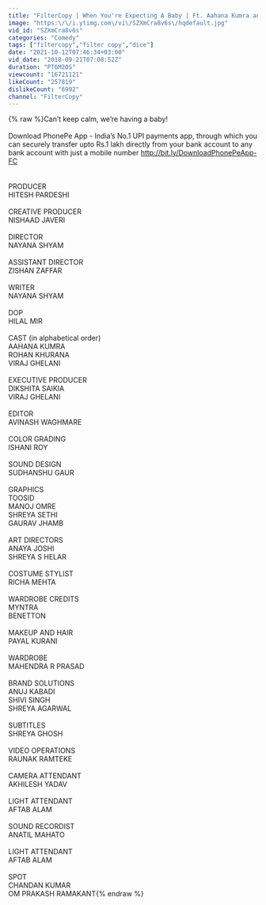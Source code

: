 ```yaml
---
title: "FilterCopy | When You're Expecting A Baby | Ft. Aahana Kumra and Rohan Khurana"
image: "https:\/\/i.ytimg.com\/vi\/SZXmCra8v6s\/hqdefault.jpg"
vid_id: "SZXmCra8v6s"
categories: "Comedy"
tags: ["filtercopy","filter copy","dice"]
date: "2021-10-12T07:46:34+03:00"
vid_date: "2018-09-21T07:08:52Z"
duration: "PT6M20S"
viewcount: "16721121"
likeCount: "257819"
dislikeCount: "6992"
channel: "FilterCopy"
---
```

{% raw %}Can’t keep calm, we’re having a baby!<br /><br />Download PhonePe App - India’s No.1 UPI payments app, through which you can securely transfer upto Rs.1 lakh directly from your bank account to any bank account with just a mobile number  <a rel="nofollow" target="blank" href="http://bit.ly/DownloadPhonePeApp-FC">http://bit.ly/DownloadPhonePeApp-FC</a><br /><br /><br />PRODUCER <br />HITESH PARDESHI <br /> <br />CREATIVE PRODUCER <br />NISHAAD JAVERI<br /> <br />DIRECTOR <br />NAYANA SHYAM<br /> <br />ASSISTANT DIRECTOR <br />ZISHAN ZAFFAR<br />  <br />WRITER <br />NAYANA SHYAM<br /> <br />DOP <br />HILAL MIR<br /> <br />CAST (in alphabetical order) <br />AAHANA KUMRA<br />ROHAN KHURANA<br />VIRAJ GHELANI<br />  <br />EXECUTIVE PRODUCER <br />DIKSHITA SAIKIA<br />VIRAJ GHELANI<br /> <br />EDITOR <br />AVINASH WAGHMARE<br /> <br />COLOR GRADING <br />ISHANI ROY<br /> <br />SOUND DESIGN <br />SUDHANSHU GAUR<br /> <br />GRAPHICS <br />TOOSID<br />MANOJ OMRE<br />SHREYA SETHI<br />GAURAV JHAMB <br /> <br />ART DIRECTORS <br />ANAYA JOSHI<br />SHREYA S HELAR<br /> <br />COSTUME STYLIST <br />RICHA MEHTA<br /> <br />WARDROBE CREDITS <br />MYNTRA<br />BENETTON<br /> <br />MAKEUP AND HAIR  <br />PAYAL KURANI<br />  <br />WARDROBE <br />MAHENDRA R PRASAD <br /> <br />BRAND SOLUTIONS <br />ANUJ KABADI<br />SHIVI SINGH<br />SHREYA AGARWAL<br /> <br />SUBTITLES <br />SHREYA GHOSH<br /> <br />VIDEO OPERATIONS <br />RAUNAK RAMTEKE<br /> <br />CAMERA ATTENDANT <br />AKHILESH YADAV<br /> <br />LIGHT ATTENDANT <br />AFTAB ALAM<br /> <br />SOUND RECORDIST <br />ANATIL MAHATO<br /> <br />LIGHT ATTENDANT <br />AFTAB ALAM<br /> <br />SPOT <br />CHANDAN KUMAR<br />OM PRAKASH RAMAKANT{% endraw %}
